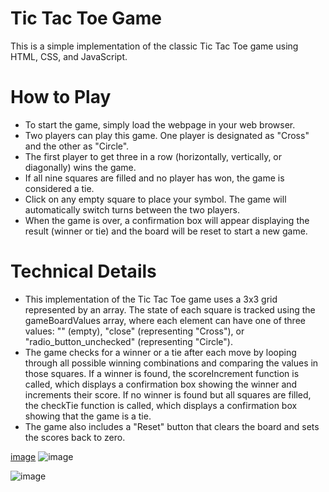# Tic Tac Toe Game
This is a simple implementation of the classic Tic Tac Toe game using HTML, CSS, and JavaScript.

# How to Play
* To start the game, simply load the webpage in your web browser.
* Two players can play this game. One player is designated as "Cross" and the other as "Circle".
* The first player to get three in a row (horizontally, vertically, or diagonally) wins the game.
* If all nine squares are filled and no player has won, the game is considered a tie.
* Click on any empty square to place your symbol. The game will automatically switch turns between the two players.
* When the game is over, a confirmation box will appear displaying the result (winner or tie) and the board will be reset to start a new game.

# Technical Details
* This implementation of the Tic Tac Toe game uses a 3x3 grid represented by an array. The state of each square is tracked using the gameBoardValues array, where each element can have one of three values: "" (empty), "close" (representing "Cross"), or "radio_button_unchecked" (representing "Circle").
* The game checks for a winner or a tie after each move by looping through all possible winning combinations and comparing the values in those squares. If a winner is found, the scoreIncrement function is called, which displays a confirmation box showing the winner and increments their score. If no winner is found but all squares are filled, the checkTie function is called, which displays a confirmation box showing that the game is a tie.
* The game also includes a "Reset" button that clears the board and sets the scores back to zero.


[image](https://user-images.githubusercontent.com/111266613/222883572-ef6b8701-b0e7-401a-85af-58ee0377aae6.png) ![image](https://user-images.githubusercontent.com/111266613/222883496-7d60fd53-df40-4aee-ae62-63e97f03029d.png)

![image](https://user-images.githubusercontent.com/111266613/222883402-a01d3396-c3bf-49e2-90ab-17fce014fdd1.png)

